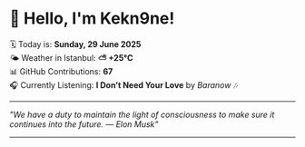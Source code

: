 # 👋 Hello, I'm Kekn9ne!

🗓️ Today is: **Sunday, 29 June 2025**  
🌤️ Weather in Istanbul: **⛅️  +25°C**  
📊 GitHub Contributions: **67**  
🎧 Currently Listening: **I Don’t Need Your Love** by *Baranow* 🎶

---

_"We have a duty to maintain the light of consciousness to make sure it continues into the future. — *Elon Musk*"_

---
